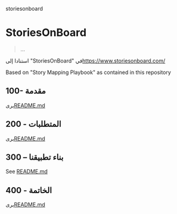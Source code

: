 storiesonboard

# StoriesOnBoard

> ...

استنادا إلى "StoriesOnBoard" في<https://www.storiesonboard.com/>

Based on "Story Mapping Playbook" as contained in this repository

## 100- مقدمة

يرى[README.md](./100/README.md)

## 200 - المتطلبات

يرى[README.md](./200/README.md)

## 300 – بناء تطبيقنا

See [README.md](./300/README.md)

## 400 - الخاتمة

يرى[README.md](./400/README.md)
